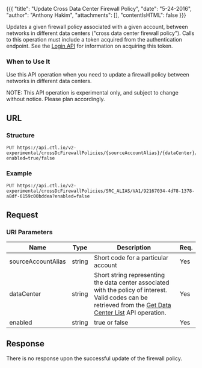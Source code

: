 {{{
  "title": "Update Cross Data Center Firewall Policy",
  "date": "5-24-2016",
  "author": "Anthony Hakim",
  "attachments": [],
  "contentIsHTML": false
}}}

Updates a given firewall policy associated with a given account, between networks in different data centers ("cross data center firewall policy"). Calls to this operation must include a token acquired from the authentication endpoint. See the [Login API](https://www.ctl.io/api-docs/v2/#authentication-login) for information on acquiring this token.

### When to Use It

Use this API operation when you need to update a firewall policy between networks in different data centers.

  NOTE: This API operation is experimental only, and subject to change without notice. Please plan accordingly.

## URL

### Structure

    PUT https://api.ctl.io/v2-experimental/crossDcFirewallPolicies/{sourceAccountAlias}/{dataCenter}/{policyId}?enabled=true/false

### Example

    PUT https://api.ctl.io/v2-experimental/crossDcFirewallPolicies/SRC_ALIAS/VA1/92167034-4d78-1378-a8df-6159c00bddea?enabled=false

## Request

### URI Parameters

| Name | Type | Description | Req. |
| --- | --- | --- | --- |
| sourceAccountAlias | string | Short code for a particular account | Yes |
| dataCenter | string | Short string representing the data center associated with the policy of interest. Valid codes can be retrieved from the [Get Data Center List](https://www.ctl.io/api-docs/v2/#data-centers-get-data-center) API operation. | Yes |
| enabled | string | true or false | Yes |

## Response

There is no response upon the successful update of the firewall policy.
